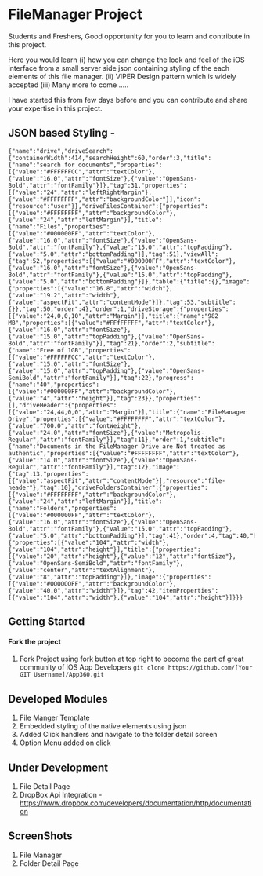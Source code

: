 # FileManager Project

Students and Freshers,
Good opportunity for you to learn and contribute in this project.

Here you would learn
(i) how you can change the look and feel of the iOS interface from a small server side json containing styling of the each elements of this file manager.
(ii) VIPER Design pattern which is widely accepted
(iii) Many more to come .....
 
I have started this from few days before and you can contribute and share your expertise in this project.

## JSON based Styling - 
```
{"name":"drive","driveSearch":{"containerWidth":414,"searchHeight":60,"order":3,"title":{"name":"search for documents","properties":[{"value":"#FFFFFFCC","attr":"textColor"},{"value":"16.0","attr":"fontSize"},{"value":"OpenSans-Bold","attr":"fontFamily"}]},"tag":31,"properties":[{"value":"24","attr":"leftRightMargin"},{"value":"#FFFFFFFF","attr":"backgroundColor"}],"icon":{"resource":"user"}},"driveFilesContainer":{"properties":[{"value":"#FFFFFFFF","attr":"backgroundColor"},{"value":"24","attr":"leftMargin"}],"title":{"name":"Files","properties":[{"value":"#000000FF","attr":"textColor"},{"value":"16.0","attr":"fontSize"},{"value":"OpenSans-Bold","attr":"fontFamily"},{"value":"15.0","attr":"topPadding"},{"value":"5.0","attr":"bottomPadding"}],"tag":51},"viewAll":{"tag":52,"properties":[{"value":"#000000FF","attr":"textColor"},{"value":"16.0","attr":"fontSize"},{"value":"OpenSans-Bold","attr":"fontFamily"},{"value":"15.0","attr":"topPadding"},{"value":"5.0","attr":"bottomPadding"}]},"table":{"title":{},"image":{"properties":[{"value":"16.8","attr":"width"},{"value":"19.2","attr":"width"},{"value":"aspectFit","attr":"contentMode"}]},"tag":53,"subtitle":{}},"tag":50,"order":4},"order":1,"driveStorage":{"properties":[{"value":"24,0,0,10","attr":"Margin"}],"title":{"name":"982 MB","properties":[{"value":"#FFfFFFFF","attr":"textColor"},{"value":"16.0","attr":"fontSize"},{"value":"15.0","attr":"topPadding"},{"value":"OpenSans-Bold","attr":"fontFamily"}],"tag":21},"order":2,"subtitle":{"name":"Free of 1GB","properties":[{"value":"#FFFFFFCC","attr":"textColor"},{"value":"15.0","attr":"fontSize"},{"value":"15.0","attr":"topPadding"},{"value":"OpenSans-SemiBold","attr":"fontFamily"}],"tag":22},"progress":{"name":"40","properties":[{"value":"#000000FF","attr":"backgroundColor"},{"value":"4","attr":"height"}],"tag":23}},"properties":[],"driveHeader":{"properties":[{"value":"24,44,0,0","attr":"Margin"}],"title":{"name":"FileManager Drive","properties":[{"value":"#FFFFFFFF","attr":"textColor"},{"value":"700.0","attr":"fontWeight"},{"value":"24.0","attr":"fontSize"},{"value":"Metropolis-Regular","attr":"fontFamily"}],"tag":11},"order":1,"subtitle":{"name":"Documents in the FileManager Drive are Not treated as authentic","properties":[{"value":"#FFFFFFFF","attr":"textColor"},{"value":"14.0","attr":"fontSize"},{"value":"OpenSans-Regular","attr":"fontFamily"}],"tag":12},"image":{"tag":13,"properties":[{"value":"aspectFit","attr":"contentMode"}],"resource":"file-header"},"tag":10},"driveFoldersContainer":{"properties":[{"value":"#FFFFFFFF","attr":"backgroundColor"},{"value":"24","attr":"leftMargin"}],"title":{"name":"Folders","properties":[{"value":"#000000FF","attr":"textColor"},{"value":"16.0","attr":"fontSize"},{"value":"OpenSans-Bold","attr":"fontFamily"},{"value":"15.0","attr":"topPadding"},{"value":"5.0","attr":"bottomPadding"}],"tag":41},"order":4,"tag":40,"horizontalBar":{"properties":[{"value":"104","attr":"width"},{"value":"104","attr":"height"}],"title":{"properties":[{"value":"20","attr":"height"},{"value":"12","attr":"fontSize"},{"value":"OpenSans-SemiBold","attr":"fontFamily"},{"value":"center","attr":"textAlignment"},{"value":"8","attr":"topPadding"}]},"image":{"properties":[{"value":"#OOOOOOFF","attr":"backgroundColor"},{"value":"40.0","attr":"width"}]},"tag":42,"itemProperties":[{"value":"104","attr":"width"},{"value":"104","attr":"height"}]}}}
```
## Getting Started

#### Fork the project 
1. Fork Project using fork button at top right to become the part of great community of iOS App Developers
`git clone https://github.com/[Your GIT Username]/App360.git`



## Developed Modules
1. File Manger Template
2. Embedded styling of the native elements using json
3. Added Click handlers and navigate to the folder detail screen
4. Option Menu added on click

## Under Development
1. File Detail Page
2. DropBox Api Integration - https://www.dropbox.com/developers/documentation/http/documentation

## ScreenShots
1. File Manager
2. Folder Detail Page






